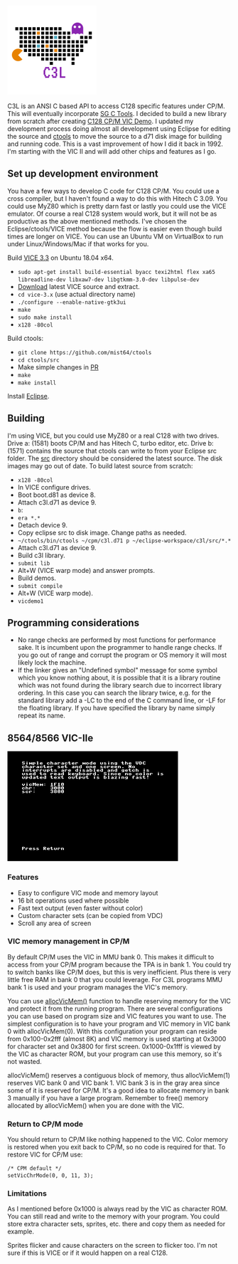 ![C3L is the Commodore 128 CP/M C Library](images/title.png)

C3L is an ANSI C based API to access C128 specific features under CP/M.
This will eventually incorporate [SG C Tools](https://github.com/sgjava/garage/tree/master/commodore/cpm/sgctools).
I decided to build a new library from scratch after creating
[C128 CP/M VIC Demo](https://github.com/sgjava/garage/tree/master/commodore/cpm/vicdemo).
I updated my development process doing almost all development using Eclipse for
editing the source and [ctools](https://github.com/mist64/ctools) to move the
source to a d71 disk image for building and running code. This is a vast
improvement of how I did it back in 1992. I'm starting with the VIC II and will
add other chips and features as I go.

## Set up development environment
You have a few ways to develop C code for C128 CP/M. You could use a cross
compiler, but I haven't found a way to do this with Hitech C 3.09. You could
use MyZ80 which is pretty darn fast or lastly you could use the VICE emulator.
Of course a real C128 system would work, but it will not be as productive as
the above mentioned methods. I've chosen the Eclipse/ctools/VICE method
because the flow is easier even though build times are longer on VICE. You can
use an Ubuntu VM on VirtualBox to run under Linux/Windows/Mac if that works for
you.

Build [VICE 3.3](http://vice-emu.sourceforge.net) on Ubuntu 18.04 x64.
* `sudo apt-get install build-essential byacc texi2html flex xa65 libreadline-dev libxaw7-dev libgtkmm-3.0-dev libpulse-dev`
* [Download](http://vice-emu.sourceforge.net/index.html#download) latest VICE source and extract.
* `cd vice-3.x` (use actual directory name)
* `./configure --enable-native-gtk3ui`
* `make`
* `sudo make install`
* `x128 -80col`

Build ctools:
* `git clone https://github.com/mist64/ctools`
* `cd ctools/src`
* Make simple changes in [PR](https://github.com/mist64/ctools/pull/1/commits/f9c41bed64ebf818cfba8dad497451c16b034abe)
* `make`
* `make install`

Install [Eclipse](https://linuxize.com/post/how-to-install-the-latest-eclipse-ide-on-ubuntu-18-04/).

## Building
I'm using VICE, but you could use MyZ80 or a real C128 with two drives.
Drive a: (1581) boots CP/M and has Hitech C, turbo editor, etc. Drive b: (1571)
contains the source that ctools can write to from your Eclipse src folder. The
[src](https://github.com/sgjava/c3l/tree/master/src) directory should be
considered the latest source. The disk images may go out of date. To build
latest source from scratch:
* `x128 -80col`
* In VICE configure drives.
* Boot boot.d81 as device 8.
* Attach c3l.d71 as device 9.
* `b`:
* `era *.*`
* Detach device 9.
* Copy eclipse src to disk image. Change paths as needed.
* `~/ctools/bin/ctools ~/cpm/c3l.d71 p ~/eclipse-workspace/c3l/src/*.*`
* Attach c3l.d71 as device 9.
* Build c3l library.
* `submit lib`
* Alt+W (VICE warp mode) and answer prompts.
* Build demos.
* `submit compile`
* Alt+W (VICE warp mode).
* `vicdemo1`

## Programming considerations
* No range checks are performed by most functions for performance sake. It is
incumbent upon the programmer to handle range checks. If you go out of range
and corrupt the program or OS memory it will most likely lock the machine.
* If the linker gives an "Undefined symbol" message for some symbol which you know
nothing about, it is possible that it is a library routine which was not found
during the library search due to incorrect library ordering.  In this case you
can search the library twice, e.g. for the standard library add a -LC to the end
of the C command line, or -LF for the floating library.  If you have specified
the library by name simply repeat its name.

## 8564/8566 VIC-IIe

![VIC](images/vic.png)

### Features
* Easy to configure VIC mode and memory layout
* 16 bit operations used where possible
* Fast text output (even faster without color)
* Custom character sets (can be copied from VDC)
* Scroll any area of screen

### VIC memory management in CP/M
By default CP/M uses the VIC in MMU bank 0. This makes it difficult to access
from your CP/M program because the TPA is in bank 1. You could try to switch
banks like CP/M does, but this is very inefficient. Plus there is very little
free RAM in bank 0 that you could leverage. For C3L programs MMU bank 1 is
used and your program manages the VIC's memory.

You can use [allocVicMem()](https://github.com/sgjava/c3l/blob/be5396dbebb6b99084f3128bf62baf0d6e4c1427/src/vicmem.c#L19)
function to handle reserving memory for the VIC and
protect it from the running program. There are several configurations you can
use based on program size and VIC features you want to use. The simplest
configuration is to have your program and VIC memory in VIC bank 0 with
allocVicMem(0). With this configuration your program can reside from
0x100-0x2fff (almost 8K) and VIC memory is used starting at 0x3000 for character
set and 0x3800 for first screen. 0x1000-0x1fff is viewed by the VIC as
character ROM, but your program can use this memory, so it's not wasted.

allocVicMem() reserves a contiguous block of memory, thus allocVicMem(1) reserves
VIC bank 0 and VIC bank 1. VIC bank 3 is in the gray area since some of it is
reserved for CP/M. It's a good idea to allocate memory in bank 3 manually if
you have a large program. Remember to free() memory allocated by allocVicMem()
when you are done with the VIC.

### Return to CP/M mode
You should return to CP/M like nothing happened to the VIC. Color memory is restored
when you exit back to CP/M, so no code is required for that. To restore VIC for CP/M
use:

```
/* CPM default */
setVicChrMode(0, 0, 11, 3);
```

### Limitations
As I mentioned before 0x1000 is always read by the VIC as character ROM. You can
still read and write to the memory with your program. You could store extra
character sets, sprites, etc. there and copy them as needed for example.

Sprites flicker and cause characters on the screen to flicker too. I'm not sure
if this is VICE or if it would happen on a real C128.
